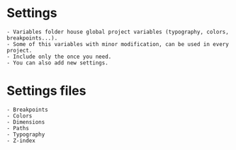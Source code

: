 Settings
======



    - Variables folder house global project variables (typography, colors, breakpoints...).
    - Some of this variables with minor modification, can be used in every project.
    - Include only the once you need.
    - You can also add new settings.




Settings files
======

    - Breakpoints
    - Colors
    - Dimensions
    - Paths
    - Typography
    - Z-index
